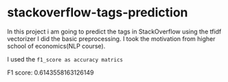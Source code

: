 # stackoverflow-tags-prediction
In this project i am going to predict the tags in StackOverflow using the tfidf vectorizer
I did the basic preprocessing. I took the motivation from higher school of economics(NLP course).

I used the `f1_score as accuracy matrics`

F1 score:  0.6143558163126149
